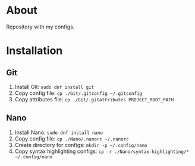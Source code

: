 # About
Repository with my configs.

# Installation
## Git
1. Install Git: `sudo dnf install git`
2. Copy config file: `cp ./Git/.gitconfig ~/.gitconfig`
3. Copy attributes file: `cp ./Git/.gitattributes PROJECT_ROOT_PATH`

## Nano
1. Install Nano: `sudo dnf install nano`
2. Copy config file: `cp ./Nano/.nanorc ~/.nanorc`
3. Create directory for configs: `mkdir -p ~/.config/nano`
4. Copy syntax highlighting configs: `cp -r ./Nano/syntax-highlighting/* ~/.config/nano`
